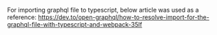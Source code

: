 
For importing graphql file to typescript, below article was used as a reference:
https://dev.to/open-graphql/how-to-resolve-import-for-the-graphql-file-with-typescript-and-webpack-35lf
